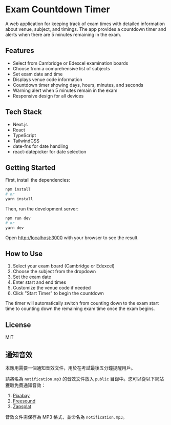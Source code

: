 # Exam Countdown Timer

A web application for keeping track of exam times with detailed information about venue, subject, and timings. The app provides a countdown timer and alerts when there are 5 minutes remaining in the exam.

## Features

- Select from Cambridge or Edexcel examination boards
- Choose from a comprehensive list of subjects
- Set exam date and time
- Displays venue code information
- Countdown timer showing days, hours, minutes, and seconds
- Warning alert when 5 minutes remain in the exam
- Responsive design for all devices

## Tech Stack

- Next.js
- React
- TypeScript
- TailwindCSS
- date-fns for date handling
- react-datepicker for date selection

## Getting Started

First, install the dependencies:

```bash
npm install
# or
yarn install
```

Then, run the development server:

```bash
npm run dev
# or
yarn dev
```

Open [http://localhost:3000](http://localhost:3000) with your browser to see the result.

## How to Use

1. Select your exam board (Cambridge or Edexcel)
2. Choose the subject from the dropdown
3. Set the exam date
4. Enter start and end times
5. Customize the venue code if needed
6. Click "Start Timer" to begin the countdown

The timer will automatically switch from counting down to the exam start time to counting down the remaining exam time once the exam begins.

## License

MIT 

## 通知音效

本應用需要一個通知音效文件，用於在考試最後五分鐘提醒用戶。

請將名為 `notification.mp3` 的音效文件放入 `public` 目錄中。您可以從以下網站獲取免費通知音效：

1. [Pixabay](https://pixabay.com/sound-effects/search/notification/)
2. [Freesound](https://freesound.org/search/?q=notification)
3. [Zapsplat](https://www.zapsplat.com/sound-effect-category/notifications-alerts-and-prompts/)

音效文件需保存為 MP3 格式，並命名為 `notification.mp3`。 